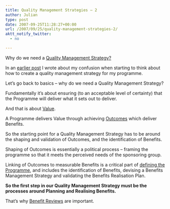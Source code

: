 ```yaml
---
title: Quality Management Strategies – 2
author: Julian
type: post
date: 2007-09-25T11:28:27+00:00
url: /2007/09/25/quality-management-strategies-2/
aktt_notify_twitter:
  - no

---
```

Why do we need a [Quality Management Strategy?][1]

In an [earlier post][2] I wrote about my confusion when starting to think about how to create a quality management strategy for my programme.

Let’s go back to basics – why do we need a Quality Management Strategy?

Fundamentally it’s about ensuring (to an acceptable level of certainty) that the Programme will deliver what it sets out to deliver.

And that is about [Value][3].

A Programme delivers Value through achieving [Outcomes][4] which deliver Benefits.

So the starting point for a Quality Management Strategy has to be around the shaping and validation of Outcomes, and the identification of Benefits.

Shaping of Outcomes is essentially a political process – framing the programme so that it meets the perceived needs of the sponsoring group.

Linking of Outcomes to measurable Benefits is a critical part of [defining the Programme][5], and includes the identification of Benefits, devising a Benefits Management Strategy and validating the Benefits Realisation Plan.

**So the first step in our Quality Management Strategy must be the processes around Planning and Realising Benefits.**

That&#8217;s why [Benefit Reviews][6] are important.

 [1]: https://synesthesia.co.uk/wikka/QualityManagementStrategy
 [2]: https://www.synesthesia.co.uk/blog/archives/2007/09/25/quality-management-strategies-1
 [3]: https://www.synesthesia.co.uk/blog/archives/2007/09/25/programme-value-chain/
 [4]: /wikka/Outcome
 [5]: /wikka/DefiningAProgramme
 [6]: /wikka/BenefitReviews